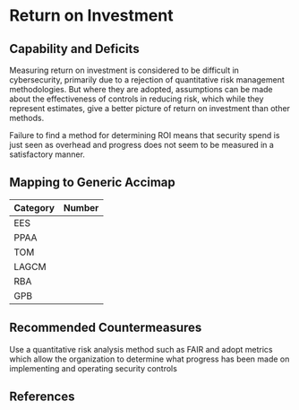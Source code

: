 # Return on Investment

## Capability and Deficits
Measuring return on investment is considered to be difficult in cybersecurity, primarily due to a rejection of quantitative risk management methodologies.  But  where they are
adopted, assumptions can be made about the effectiveness of controls in reducing risk, which while they represent estimates, give a better picture of return on investment than
other methods.

Failure to find a method for determining ROI means that security spend is just seen as overhead and progress does not seem to be measured in a satisfactory manner. 

## Mapping to Generic Accimap

|Category | Number |
| --- | --- |
|EES     |      |
|PPAA  | |
|TOM   ||
|LAGCM ||
|RBA   ||
|GPB   ||

## Recommended Countermeasures

Use a quantitative risk analysis method such as FAIR and adopt metrics which allow the organization to determine what progress has been made on implementing and operating
security controls

## References
